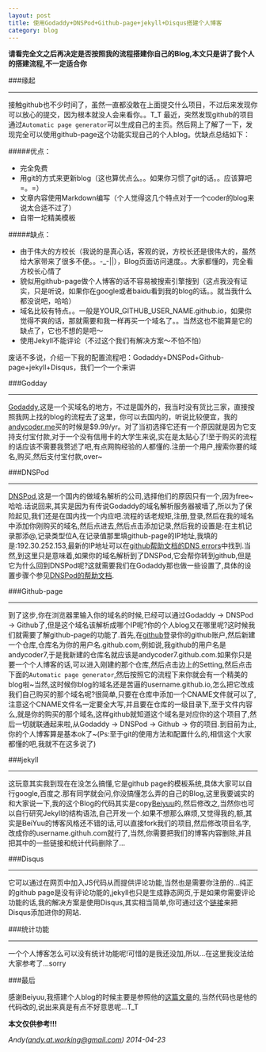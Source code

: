 ```yaml
---
layout: post
title: 使用Godaddy+DNSPod+Github-page+jekyll+Disqus搭建个人博客
category: blog
---
```


**请看完全文之后再决定是否按照我的流程搭建你自己的Blog,本文只是讲了我个人的搭建流程,不一定适合你**

###缘起

---

接触github也不少时间了，虽然一直都没敢在上面提交什么项目，不过后来发现你可以放心的提交，因为根本就没人会来看你。。T_T 最近，突然发现github的项目通过`Automatic page generator`可以生成自己的主页。然后网上了解了一下，发现完全可以使用github-page这个功能实现自己的个人blog。优缺点总结如下：

#####优点：

- 完全免费
- 用git的方式来更新blog（这也算优点么。。如果你习惯了git的话。。应该算吧=。=）
- 文章内容使用Markdown编写（个人觉得这几个特点对于一个coder的blog来说太合适不过了）
- 自带一坨精美模板

#####缺点：

- 由于伟大的方校长（我说的是真心话，客观的说，方校长还是很伟大的，虽然给大家带来了很多不便。。-_-||），Blog页面访问速度。。大家都懂的，完全看方校长心情了
- 貌似用github-page做个人博客的话不容易被搜索引擎搜到（这点我没有证实，只是听说，如果你在google或者baidu看到我的blog的话。。就当我什么都没说吧，哈哈）
- 域名比较有特点。。一般是YOUR_GITHUB_USER_NAME.github.io，如果你觉得不爽的话，那就需要和我一样再买一个域名了。。当然这也不能算是它的缺点了，它也不想的是吧～
- 使用Jekyll不能评论（不过这个我们有解决方案～不怕不怕）

废话不多说，介绍一下我的配置流程吧：Godaddy+DNSPod+Github-page+jekyll+Disqus，我们一个一个来讲

###Godday

---

[Godaddy](http://www.godaddy.com),这是一个买域名的地方，不过是国外的，我当时没有货比三家，直接按照我网上找的blog的流程去了这里，你可以去国内的，听说比较便宜，我的[andycoder.me](http://andycoder.me)买的时候是$9.99/yr。对了当初选择它还有一个原因就是因为它支持支付宝付款,对于一个没有信用卡的大学生来说,实在是太贴心了!至于购买的流程的话应该不需要我赘述了吧,有点网购经验的人都懂的.注册一个用户,搜索你要的域名,购买,然后支付宝付款,over~

###DNSPod

---

[DNSPod](http://www.dnspod.cn),这是一个国内的做域名解析的公司,选择他们的原因只有一个,因为free~ 哈哈.话说回来,其实是因为有传说Godaddy的域名解析服务器被墙了,所以为了保险起见,我们还是在国内找一个内应吧.流程的话老规矩,注册,登录,然后在我的域名中添加你刚购买的域名,然后点进去,然后点击添加记录,然后我的设置是:在主机记录那添@,记录类型位A,在记录值那里填github-page的IP地址,我填的是:192.30.252.153,最新的IP地址可以在[github帮助文档的DNS errors](https://help.github.com/articles/my-custom-domain-isn-t-working)中找到.当然,到这里只是意味着,如果你的域名解析到了DNSPod,它会帮你转到github,但是它为什么回到DNSPod呢?这就需要我们在Godaddy那也做一些设置了,具体的设置步骤个参见[DNSPod的帮助文档](https://support.dnspod.cn/Kb/showarticle/tsid/42/).

###Github-page

---

到了这步,你在浏览器里输入你的域名的时候,已经可以通过Godaddy -> DNSPod -> Github了,但是这个域名该解析成哪个IP呢?你的个人blog又在哪里呢?这时候我们就需要了解github-page的功能了.首先,在[github](http://www.github.com)登录你的github账户,然后新建一个仓库,仓库名为你的用户名.github.com,例如说,我github的用户名是andycoder7,于是我新建的仓库名就应该是andycoder7.github.com.如果你只是要一个个人博客的话,可以进入刚建的那个仓库,然后点击边上的Setting,然后点击下面的`Automatic page generator`,然后按照它的流程下来你就会有一个精美的blog啦~当然,这时候你blog的域名还是苦逼的username.github.io,怎么把它改成我们自己购买的那个域名呢?很简单,只要在仓库中添加一个CNAME文件就可以了,注意这个CNAME文件名一定要全大写,并且要在仓库的一级目录下,至于文件内容么,就是你的购买的那个域名,这样github就知道这个域名是对应你的这个项目了,然后一切就联通起来啦,从Godaddy -> DNSPod -> Github -> 你的项目.到目前为止,你的个人博客算是基本ok了~(Ps:至于git的使用方法和配置什么的,相信这个大家都懂的吧,我就不在这多说了)

###jekyll

---

这玩意其实我到现在在没怎么搞懂,它是github page的模板系统,具体大家可以自行google,百度之.那有同学就会问,你没搞懂怎么弄的自己的Blog,这里我要诚实的和大家说一下,我的这个Blog的代码其实是copy[Beiyuu](https://github.com/beiyuu/beiyuu.github.com)的,然后修改之,当然你也可以自行研究Jekyll的结构语法,自己开发一个.如果不想那么麻烦,又觉得我的,额,其实是BeiYuu的博客风格还不错的话,可以直接fork我们的项目,然后修改项目名字,改成你的username.githuh.com就行了,当然,你需要把我们的博客内容删除,并且把其中的一些链接和统计代码删除了...

###Disqus

---

它可以通过在网页中加入JS代码从而提供评论功能,当然也是需要你注册的...纯正的github page是没有评论功能的,jekyll也只是生成静态网页,于是如果你需要评论功能的话,我的解决方案是使用Disqus,其实相当简单,你可通过这个[链接](http://disqus.com/admin/create/)来把Disqus添加进你的网站.

###统计功能

---

一个个人博客怎么可以没有统计功能呢!可惜的是我还没加,所以...在这里我没法给大家参考了...sorry

###最后

感谢Beiyuu,我搭建个人blog的时候主要是参照他的[这篇文章](http://beiyuu.com/github-pages/)的,当然代码也是他的代码改的,说出来真是有点不好意思呢...T_T

**本文仅供参考!!!**

*Andy(andy.at.working@gmail.com) 2014-04-23*
